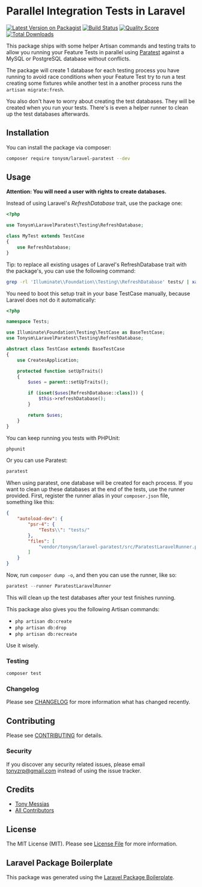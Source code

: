 # Parallel Integration Tests in Laravel

[![Latest Version on Packagist](https://img.shields.io/packagist/v/tonysm/dbcreatecmd.svg?style=flat-square)](https://packagist.org/packages/tonysm/dbcreatecmd)
[![Build Status](https://img.shields.io/travis/tonysm/dbcreatecmd/master.svg?style=flat-square)](https://travis-ci.org/tonysm/dbcreatecmd)
[![Quality Score](https://img.shields.io/scrutinizer/g/tonysm/dbcreatecmd.svg?style=flat-square)](https://scrutinizer-ci.com/g/tonysm/dbcreatecmd)
[![Total Downloads](https://img.shields.io/packagist/dt/tonysm/dbcreatecmd.svg?style=flat-square)](https://packagist.org/packages/tonysm/dbcreatecmd)

This package ships with some helper Artisan commands and testing traits to allow you running your Feature Tests in parallel using [Paratest](https://github.com/paratestphp/paratest) against a MySQL or PostgreSQL database without conflicts.

The package will create 1 database for each testing process you have running to avoid race conditions when your Feature Test try to run a test creating some fixtures while another test in a another process runs the `artisan migrate:fresh`.

You also don't have to worry about creating the test databases. They will be created when you run your tests. There's is even a helper runner to clean up the test databases afterwards.

## Installation

You can install the package via composer:

```bash
composer require tonysm/laravel-paratest --dev
```

## Usage

**Attention: You will need a user with rights to create databases.**

Instead of using Laravel's _RefreshDatabase_ trait, use the package one:

```php
<?php

use Tonysm\LaravelParatest\Testing\RefreshDatabase;

class MyTest extends TestCase
{
    use RefreshDatabase;
}
```

Tip: to replace all existing usages of Laravel's RefreshDatabase trait with the package's, you can use the following command:

```bash
grep -rl 'Illuminate\\Foundation\\Testing\\RefreshDatabase' tests/ | xargs sed -i 's/Illuminate\\Foundation\\Testing\\RefreshDatabase/Tonysm\\LaravelParatest\\Testing\\RefreshDatabase/g'
```

You need to boot this setup trait in your base TestCase manually, because Laravel does not do it automatically:

```php
<?php

namespace Tests;

use Illuminate\Foundation\Testing\TestCase as BaseTestCase;
use Tonysm\LaravelParatest\Testing\RefreshDatabase;

abstract class TestCase extends BaseTestCase
{
    use CreatesApplication;

    protected function setUpTraits()
    {
        $uses = parent::setUpTraits();

        if (isset($uses[RefreshDatabase::class])) {
            $this->refreshDatabase();
        }

        return $uses;
    }
}
```

You can keep running you tests with PHPUnit:

``` php
phpunit
```

Or you can use Paratest:

``` php
paratest
```

When using paratest, one database will be created for each process. If you want to clean up these databases at the end of the tests, use the runner provided. First, register the runner alias in your `composer.json` file, something like this:

```json
{
    "autoload-dev": {
        "psr-4": {
            "Tests\\": "tests/"
        },
        "files": [
            "vendor/tonysm/laravel-paratest/src/ParatestLaravelRunner.php"
        ]
    }
}
```

Now, run `composer dump -o`, and then you can use the runner, like so:

```php
paratest --runner ParatestLaravelRunner
```

This will clean up the test databases after your test finishes running.

This package also gives you the following Artisan commands:

- `php artisan db:create`
- `php artisan db:drop`
- `php artisan db:recreate`

Use it wisely.

### Testing

``` bash
composer test
```

### Changelog

Please see [CHANGELOG](CHANGELOG.md) for more information what has changed recently.

## Contributing

Please see [CONTRIBUTING](CONTRIBUTING.md) for details.

### Security

If you discover any security related issues, please email tonyzrp@gmail.com instead of using the issue tracker.

## Credits

- [Tony Messias](https://github.com/tonysm)
- [All Contributors](../../contributors)

## License

The MIT License (MIT). Please see [License File](LICENSE.md) for more information.

## Laravel Package Boilerplate

This package was generated using the [Laravel Package Boilerplate](https://laravelpackageboilerplate.com).
